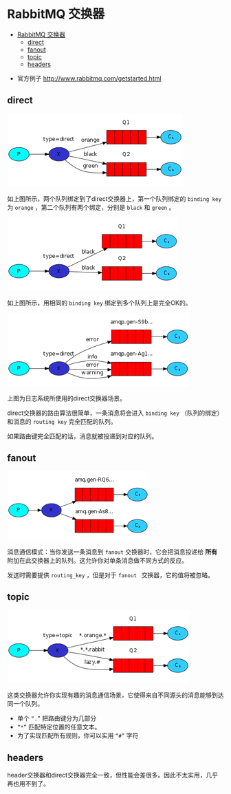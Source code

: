 # RabbitMQ 交换器

<!-- TOC -->

- [RabbitMQ 交换器](#rabbitmq-%e4%ba%a4%e6%8d%a2%e5%99%a8)
  - [direct](#direct)
  - [fanout](#fanout)
  - [topic](#topic)
  - [headers](#headers)

<!-- /TOC -->


- 官方例子 http://www.rabbitmq.com/getstarted.html

## direct

![](img/direct_1.jpg)

如上图所示，两个队列绑定到了direct交换器上，第一个队列绑定的 `binding key` 为 `orange` ，第二个队列有两个绑定，分别是 `black` 和 `green` 。


![](img/direct_2.jpg)

如上图所示，用相同的 `binding key` 绑定到多个队列上是完全OK的。


![](img/direct_3.jpg)

上图为日志系统所使用的direct交换器场景。

direct交换器的路由算法很简单，一条消息将会进入 `binding key` （队列的绑定） 和消息的 `routing key` 完全匹配的队列。

如果路由键完全匹配的话，消息就被投递到对应的队列。

## fanout

![](img/fanout_1.jpg)


消息通信模式：当你发送一条消息到 `fanout` 交换器时，它会把消息投递给 **所有** 附加在此交换器上的队列。这允许你对单条消息做不同方式的反应。
 
发送时需要提供 `routing_key` ，但是对于 `fanout ` 交换器，它的值将被忽略。

## topic

![](img/topic_1.jpg)

这类交换器允许你实现有趣的消息通信场景，它使得来自不同源头的消息能够到达同一个队列。

- 单个 `“.”` 把路由键分为几部分
- `“*”` 匹配特定位置的任意文本。
- 为了实现匹配所有规则，你可以实用 `“#”` 字符

## headers

header交换器和direct交换器完全一致，但性能会差很多。因此不太实用，几乎再也用不到了。
